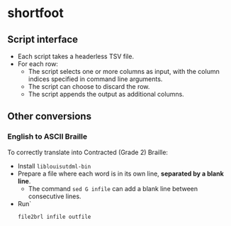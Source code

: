 # shortfoot

## Script interface

* Each script takes a headerless TSV file.
* For each row:
  * The script selects one or more columns as input, with the column indices
    specified in command line arguments.
  * The script can choose to discard the row.
  * The script appends the output as additional columns.

## Other conversions

### English to ASCII Braille

To correctly translate into Contracted (Grade 2) Braille:

* Install `liblouisutdml-bin`
* Prepare a file where each word is in its own line, **separated by a blank line**.
  * The command `sed G infile` can add a blank line between consecutive lines.
* Run`
  ```
  file2brl infile outfile
  ```

